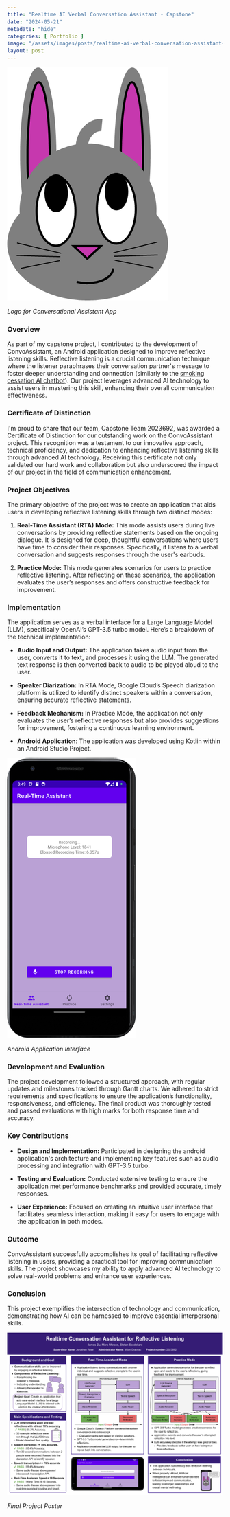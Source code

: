 ```yaml
---
title: "Realtime AI Verbal Conversation Assistant - Capstone"
date: "2024-05-21"
metadate: "hide"
categories: [ Portfolio ]
image: "/assets/images/posts/realtime-ai-verbal-conversation-assistant-capstone/logonobackground.png"
layout: post
---
```



![](/assets/images/posts/realtime-ai-verbal-conversation-assistant-capstone/logonobackground.png?w=376)

*Logo for Conversational Assistant App*

### Overview

As part of my capstone project, I contributed to the development of ConvoAssistant, an Android application designed to improve reflective listening skills. Reflective listening is a crucial communication technique where the listener paraphrases their conversation partner's message to foster deeper understanding and connection (similarly to the [smoking cessation AI chatbot]({{site.baseurl}}/ai-chatbot-summer-research/)). Our project leverages advanced AI technology to assist users in mastering this skill, enhancing their overall communication effectiveness.

### Certificate of Distinction

I'm proud to share that our team, Capstone Team 2023692, was awarded a Certificate of Distinction for our outstanding work on the ConvoAssistant project. This recognition was a testament to our innovative approach, technical proficiency, and dedication to enhancing reflective listening skills through advanced AI technology. Receiving this certificate not only validated our hard work and collaboration but also underscored the impact of our project in the field of communication enhancement.

### Project Objectives

The primary objective of the project was to create an application that aids users in developing reflective listening skills through two distinct modes:

1. **Real-Time Assistant (RTA) Mode:** This mode assists users during live conversations by providing reflective statements based on the ongoing dialogue. It is designed for deep, thoughtful conversations where users have time to consider their responses. Specifically, it listens to a verbal conversation and suggests responses through the user's earbuds.

3. **Practice Mode:** This mode generates scenarios for users to practice reflective listening. After reflecting on these scenarios, the application evaluates the user’s responses and offers constructive feedback for improvement.

### Implementation

The application serves as a verbal interface for a Large Language Model (LLM), specifically OpenAI’s GPT-3.5 turbo model. Here’s a breakdown of the technical implementation:

- **Audio Input and Output:** The application takes audio input from the user, converts it to text, and processes it using the LLM. The generated text response is then converted back to audio to be played aloud to the user.

- **Speaker Diarization:** In RTA Mode, Google Cloud’s Speech diarization platform is utilized to identify distinct speakers within a conversation, ensuring accurate reflective statements.

- **Feedback Mechanism:** In Practice Mode, the application not only evaluates the user’s reflective responses but also provides suggestions for improvement, fostering a continuous learning environment.

- **Android Application**: The application was developed using Kotlin within an Android Studio Project.


![](/assets/images/posts/realtime-ai-verbal-conversation-assistant-capstone/image.png?w=300)

*Android Application Interface*

### Development and Evaluation

The project development followed a structured approach, with regular updates and milestones tracked through Gantt charts. We adhered to strict requirements and specifications to ensure the application’s functionality, responsiveness, and efficiency. The final product was thoroughly tested and passed evaluations with high marks for both response time and accuracy.

### Key Contributions

- **Design and Implementation:** Participated in designing the android application's architecture and implementing key features such as audio processing and integration with GPT-3.5 turbo.

- **Testing and Evaluation:** Conducted extensive testing to ensure the application met performance benchmarks and provided accurate, timely responses.

- **User Experience:** Focused on creating an intuitive user interface that facilitates seamless interaction, making it easy for users to engage with the application in both modes.

### Outcome

ConvoAssistant successfully accomplishes its goal of facilitating reflective listening in users, providing a practical tool for improving communication skills. The project showcases my ability to apply advanced AI technology to solve real-world problems and enhance user experiences.

### Conclusion

This project exemplifies the intersection of technology and communication, demonstrating how AI can be harnessed to improve essential interpersonal skills.


![](/assets/images/posts/realtime-ai-verbal-conversation-assistant-capstone/poster.png?w=1024)

*Final Project Poster*
